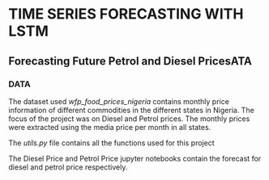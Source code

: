# TIME SERIES FORECASTING WITH LSTM
## Forecasting Future Petrol and Diesel PricesATA

### DATA
The dataset used *wfp_food_prices_nigeria* contains monthly price information of different commodities in the different states in Nigeria. The focus of the project was on Diesel and Petrol prices. The monthly prices were extracted using the media price per month in all states.

The *utils.py* file contains all the functions used for this project

The Diesel Price and Petrol Price jupyter notebooks contain the forecast for diesel and petrol price respectively.
